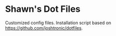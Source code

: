 # Shawn's Dot Files

Customized config files. Installation script based on https://github.com/joshtronic/dotfiles.